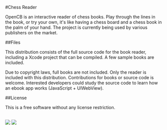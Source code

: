 #Chess Reader

OpenCB is an interactive reader of chess books. Play through the lines in the book, or try your own, it's like having a chess board and a chess book in the palm of your hand. The project is currently being used by various publishers on the market.

##Files

This distribution consists of the full source code for the book reader, including a Xcode project that can be compiled. A few sample books are included.

Due to copyright laws, full books are not included. Only the reader is included with this distribution. Contributions for books or source code is welcome. Interested developers could study the source code to learn how an ebook app works (JavaScript + UIWebView).

##License

This is a free software without any license restriction.

<br>

<img src="http://a1.mzstatic.com/us/r30/Purple5/v4/2f/2d/54/2f2d54db-9aae-ddba-607a-a6e2aa2567b7/screen322x572.jpeg">
<img src="http://a2.mzstatic.com/us/r30/Purple5/v4/0a/7f/6a/0a7f6a07-858c-de9e-f192-3210e982baf1/screen322x572.jpeg">
